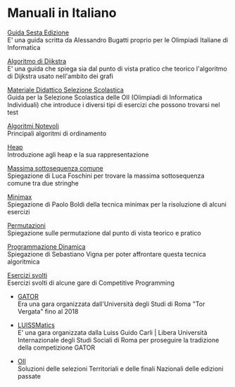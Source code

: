 <h1>Manuali in Italiano</h1>

[Guida Sesta Edizione](https://github.com/fralabi/CybergroundCoding/blob/main/ManualiItaliano/Guida%20sesta%20edizione.pdf) <br>
E' una guida scritta da Alessandro Bugatti proprio per le Olimpiadi Italiane di Informatica <br>

[Algoritmo di Dijkstra](https://github.com/fralabi/CybergroundCoding/blob/main/ManualiItaliano/Algoritmo%20di%20Dijkstra.pdf) <br>
E' una guida che spiega sia dal punto di vista pratico che teorico l'algoritmo di Dijkstra usato nell'ambito dei grafi <br>

[Materiale Didattico Selezione Scolastica](https://github.com/fralabi/CybergroundCoding/tree/main/ManualiItaliano)<br>
Guida per la Selezione Scolastica delle OII (Olimpiadi di Informatica Individuali) che introduce i diversi tipi di esercizi che possono trovarsi nel test <br>

[Algoritmi Notevoli](https://github.com/fralabi/CybergroundCoding/blob/main/ManualiItaliano/Algoritmi%20notevoli.pdf)<br>
Principali algoritmi di ordinamento<br>

[Heap](https://github.com/fralabi/CybergroundCoding/blob/main/ManualiItaliano/Heap.pdf)<br>
Introduzione agli heap e la sua rappresentazione <br>

[Massima sottosequenza comune](https://github.com/fralabi/CybergroundCoding/blob/main/ManualiItaliano/Massima%20sottosequenza%20comune.pdf)<br>
Spiegazione di Luca Foschini per trovare la massima sottosequenza comune tra due stringhe<br>

[Minimax](https://github.com/fralabi/CybergroundCoding/blob/main/ManualiItaliano/minimax.pdf)<br>
Spiegazione di Paolo Boldi della tecnica minimax per la risoluzione di alcuni esercizi<br>

[Permutazioni](https://github.com/fralabi/CybergroundCoding/blob/main/ManualiItaliano/Permutazioni.pdf)<br>
Spiegazione sulle permutazione dal punto di vista teorico e pratico <br>

[Programmazione Dinamica](https://github.com/fralabi/CybergroundCoding/blob/main/ManualiItaliano/Programmazione%20dinamica.pdf)<br>
Spiegazione di Sebastiano Vigna per poter affrontare questa tecnica algoritmica <br>

[Esercizi svolti](https://github.com/fralabi/CybergroundCoding/tree/main/ManualiItaliano/EserciziSvolti) <br>
Esercizi svolti di alcune gare di Competitive Programming

- [GATOR](http://people.uniroma2.it/giuseppe.italiano/gator/) <br>
Era una gara organizzata dall'Università degli Studi di Roma "Tor Vergata" fino al 2018

- [LUISSMatics](https://www.luiss.it/admissions/programs-offered/management-and-computer-science/luissmatics) <br>
E' una gara organizzata dalla Luiss Guido Carli | Libera Università Internazionale degli Studi Sociali di Roma per proseguire la tradizione della competizione GATOR

- [OII](https://github.com/olimpiadi-informatica/oii) <br>
Soluzioni delle selezioni Territoriali e delle finali Nazionali delle edizioni passate
